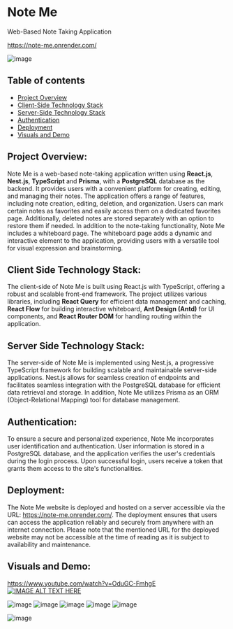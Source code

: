 # Note Me 
  Web-Based Note Taking Application

https://note-me.onrender.com/

<!-- ![video](https://streamable.com/c4fehr) -->
![image](https://iili.io/HgN5NNp.jpg)

 


## Table of contents
* [Project Overview](#project-overview)
* [Client-Side Technology Stack](#client-side-technology-stack)
* [Server-Side Technology Stack](#server-side-technology-stack)
* [Authentication](#authentication)
* [Deployment](#deployment)
* [Visuals and Demo](#visuals-and-demo)


## Project Overview:
Note Me is a web-based note-taking application written using **React.js**, **Nest.js**, **TypeScript** and **Prisma**, with a **PostgreSQL** database as the backend. It provides users with a convenient platform for creating, editing, and managing their notes. The application offers a range of features, including note creation, editing, deletion, and organization. Users can mark certain notes as favorites and easily access them on a dedicated favorites page. Additionally, deleted notes are stored separately with an option to restore them if needed.
In addition to the note-taking functionality, Note Me includes a whiteboard page. The whiteboard page adds a dynamic and interactive element to the application, providing users with a versatile tool for visual expression and brainstorming.

## Client Side Technology Stack:
The client-side of Note Me is built using React.js with TypeScript, offering a robust and scalable front-end framework. The project utilizes various libraries, including **React Query** for efficient data management and caching, **React Flow** for building interactive whiteboard, **Ant Design (Antd)** for UI components, and **React Router DOM** for handling routing within the application.

## Server Side Technology Stack:
The server-side of Note Me is implemented using Nest.js, a progressive TypeScript framework for building scalable and maintainable server-side applications. Nest.js allows for seamless creation of endpoints and facilitates seamless integration with the PostgreSQL database for efficient data retrieval and storage. In addition, Note Me utilizes Prisma as an ORM (Object-Relational Mapping) tool for database management.

## Authentication:
To ensure a secure and personalized experience, Note Me incorporates user identification and authentication. User information is stored in a PostgreSQL database, and the application verifies the user's credentials during the login process. Upon successful login, users receive a token that grants them access to the site's functionalities.

## Deployment:
The Note Me website is deployed and hosted on a server accessible via the URL: https://note-me.onrender.com/. The deployment ensures that users can access the application reliably and securely from anywhere with an internet connection. Please note that the mentioned URL for the deployed website may not be accessible at the time of reading as it is subject to availability and maintenance.

## Visuals and Demo:
https://www.youtube.com/watch?v=OduGC-FmhgE
[![IMAGE ALT TEXT HERE](https://iili.io/HgN5NNp.jpg)](https://www.youtube.com/watch?v=OduGC-FmhgE)


![image](https://iili.io/HgvXwv4.png)
![image](https://iili.io/Hgvhd9R.png)
![image](https://iili.io/HgvhZJf.png)
![image](https://iili.io/HgvjFJj.png)
![image](https://iili.io/HgvS9cP.png)




![image](https://iili.io/Hgv8Qwb.png)


